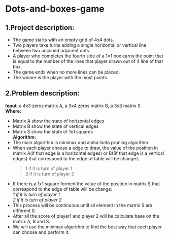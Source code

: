 # Dots-and-boxes-game
## 1.Project description:
 * The game starts with an empty grid of 4x4 dots.
 * Two players take turns adding a single horizontal or vertical line
between two unjoined adjacent dots.
 * A player who completes the fourth side of a 1×1 box earns the
point that is equal to the number of the lines that player drawn out
of 4 line of that box.
 * The game ends when no more lines can be placed.
 * The winner is the player with the most points.
## 2.Problem description:
**Input**: 
 a 4x3 zeros matrix A, a 3x4 zeros matrix B, a 3x3 matrix S\
**Where:** 
- Matrix A show the state of horizontal edges
- Matrix B show the state of vertical edges
- Matrix S show the state of 1x1 squares\
**Algorithm:**
- The main algorithm is minimax and alpha-beta pruning
algorithm
- When each player choose a edge to draw, the value of the
position in matrix A(if that edge is a horizontal edges) or
B((if that edge is a vertical edges) that correspond to the
edge of table will be change:\
  > 1 if it is turn of player 1\
  > 2 if it is turn of player 2
- If there is a 1x1 square formed the value of the position in
matrix S that correspond to the edge of table will be change:\
  *1 if it is turn of player 1*\
  *2 if it is turn of player 2*
 - This process will be continuous until all element in the
matrix S are different 0.
- After all the score of player1 and player 2 will be calculate
base on the matrix A, B and S.
- We will use the minimax algorithm to find the best way that
each player can choose and perform it.

